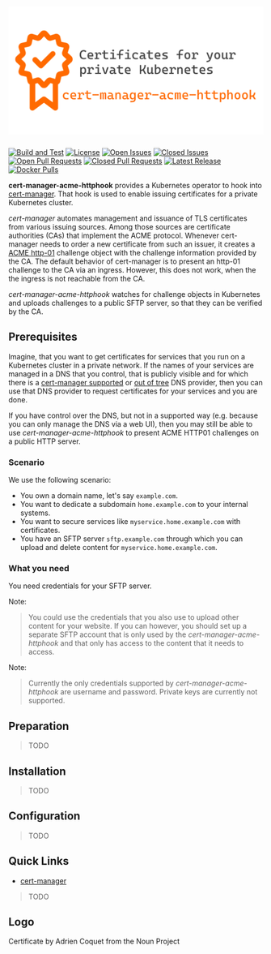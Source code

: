 # ![Certificates for your private Kubernetes][banner]

[![Build and Test][build-badge]][build-link]
[![License][license-badge]][license-link]
[![Open Issues][issues-open-badge]][issues-open-link]
[![Closed Issues][issues-closed-badge]][issues-closed-link]
[![Open Pull Requests][pulls-open-badge]][pulls-open-link]
[![Closed Pull Requests][pulls-closed-badge]][pulls-closed-link]
[![Latest Release][release-badge]][release-link]
[![Docker Pulls][docker-pulls-badge]][docker-pulls-link]

**cert-manager-acme-httphook** provides a Kubernetes operator to hook into [cert-manager][cert-manager-homepage]. That hook is used to enable issuing certificates for a private Kubernetes cluster.

*cert-manager* automates management and issuance of TLS certificates from various issuing sources. Among those sources are certificate authorities (CAs) that implement the ACME protocol. Whenever cert-manager needs to order a new certificate from such an issuer, it creates a [ACME http-01][cert-manager-http01] challenge object with the challenge information provided by the CA. The default behavior of cert-manager is to present an http-01 challenge to the CA via an ingress. However, this does not work, when the the ingress is not reachable from the CA.

*cert-manager-acme-httphook* watches for challenge objects in Kubernetes and uploads challenges to a public SFTP server, so that they can be verified by the CA.

## Prerequisites

Imagine, that you want to get certificates for services that you run on a Kubernetes cluster in a private network. If the names of your services are managed in a DNS that you control, that is publicly visible and for which there is a [cert-manager supported][cert-manager-dns01-supported] or [out of tree][cert-manager-dns01-webhook] DNS provider, then you can use that DNS provider to request certificates for your services and you are done.

If you have control over the DNS, but not in a supported way (e.g. because you can only manage the DNS via a web UI), then you may still be able to use *cert-manager-acme-httphook* to present ACME HTTP01 challenges on a public HTTP server.

### Scenario

We use the following scenario:

* You own a domain name, let's say `example.com`.
* You want to dedicate a subdomain `home.example.com` to your internal systems.
* You want to secure services like `myservice.home.example.com` with certificates.
* You have an SFTP server `sftp.example.com` through which you can upload and delete content for `myservice.home.example.com`.

### What you need

You need credentials for your SFTP server.

Note:
> You could use the credentials that you also use to upload other content for your website. If you can however, you should set up a separate SFTP account that is only used by the *cert-manager-acme-httphook* and that only has access to the content that it needs to access.

Note:
> Currently the only credentials supported by *cert-manager-acme-httphook* are username and password. Private keys are currently not supported.

## Preparation

> TODO

## Installation

> TODO

## Configuration

> TODO

## Quick Links

* [cert-manager][cert-manager-homepage]

> TODO

## Logo

Certificate by Adrien Coquet from the Noun Project

[banner]: https://github.com/mpoettgen/cert-manager-acme-httphook/blob/main/docs/assets/social.png?raw=true
[release-badge]: https://img.shields.io/github/v/tag/mpoettgen/cert-manager-acme-httphook?label=version&logo=github
[release-link]: https://github.com/mpoettgen/cert-manager-acme-httphook/releases
[build-badge]: https://github.com/mpoettgen/cert-manager-acme-httphook/actions/workflows/ci.yml/badge.svg
[build-link]: https://github.com/mpoettgen/cert-manager-acme-httphook/actions/workflows/ci.yml
[license-badge]: https://img.shields.io/github/license/mpoettgen/cert-manager-acme-httphook
[license-link]: https://github.com/mpoettgen/cert-manager-acme-httphook/blob/main/LICENSE
[issues-open-badge]: https://img.shields.io/github/issues/mpoettgen/cert-manager-acme-httphook?logo=github
[issues-open-link]: https://github.com/mpoettgen/cert-manager-acme-httphook/issues?q=is%3Aissue+is%3Aopen
[issues-closed-badge]: https://img.shields.io/github/issues-closed/mpoettgen/cert-manager-acme-httphook?logo=github
[issues-closed-link]: https://github.com/mpoettgen/cert-manager-acme-httphook/issues?q=is%3Aissue+is%3Aclosed
[pulls-open-badge]: https://img.shields.io/github/issues-pr/mpoettgen/cert-manager-acme-httphook?logo=github
[pulls-open-link]: https://github.com/mpoettgen/cert-manager-acme-httphook/pulls?q=is%3Apr+is%3Aopen
[pulls-closed-badge]: https://img.shields.io/github/issues-pr-closed/mpoettgen/cert-manager-acme-httphook?logo=github
[pulls-closed-link]: https://github.com/mpoettgen/cert-manager-acme-httphook/pulls?q=is%3Apr+is%3Aclosed
[docker-pulls-badge]: https://img.shields.io/docker/pulls/mpoettgen/cert-manager-acme-httphook
[docker-pulls-link]: https://hub.docker.com/r/mpoettgen/cert-manager-acme-httphook
[cert-manager-homepage]: https://certmanager.io/
[cert-manager-http01]: https://cert-manager.io/docs/configuration/acme/http01/
[cert-manager-dns01-supported]: https://cert-manager.io/docs/configuration/acme/dns01/#supported-dns01-providers
[cert-manager-dns01-webhook]: https://cert-manager.io/docs/configuration/acme/dns01/#webhook
